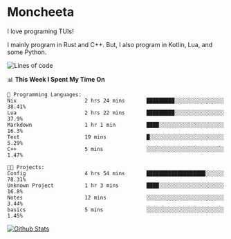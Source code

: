 # Moncheeta

I love programing TUIs!

I mainly program in Rust and C++. But, I also program in Kotlin, Lua, and some Python.

<!--START_SECTION:waka-->
![Lines of code](https://img.shields.io/badge/From%20Hello%20World%20I%27ve%20Written-24%20Thousand%20lines%20of%20code-blue)

📊 **This Week I Spent My Time On** 

```text
💬 Programming Languages: 
Nix                      2 hrs 24 mins       █████████░░░░░░░░░░░░░░░░   38.41% 
Lua                      2 hrs 22 mins       █████████░░░░░░░░░░░░░░░░   37.9% 
Markdown                 1 hr 1 min          ████░░░░░░░░░░░░░░░░░░░░░   16.3% 
Text                     19 mins             █░░░░░░░░░░░░░░░░░░░░░░░░   5.29% 
C++                      5 mins              ░░░░░░░░░░░░░░░░░░░░░░░░░   1.47%

🐱‍💻 Projects: 
Config                   4 hrs 54 mins       ███████████████████░░░░░░   78.31% 
Unknown Project          1 hr 3 mins         ████░░░░░░░░░░░░░░░░░░░░░   16.8% 
Notes                    12 mins             ░░░░░░░░░░░░░░░░░░░░░░░░░   3.44% 
basics                   5 mins              ░░░░░░░░░░░░░░░░░░░░░░░░░   1.45%

```


<!--END_SECTION:waka-->

[![Github Stats](https://github-readme-stats.vercel.app/api?username=Moncheeta&show_icons=true&hide=stars&include_all_commits=true&theme=dracula)](https://github.com/anuraghazra/github-readme-stats)
